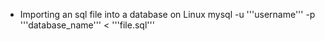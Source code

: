 - Importing an sql file into a database on Linux
mysql -u '''username''' -p '''database_name''' < '''file.sql'''
